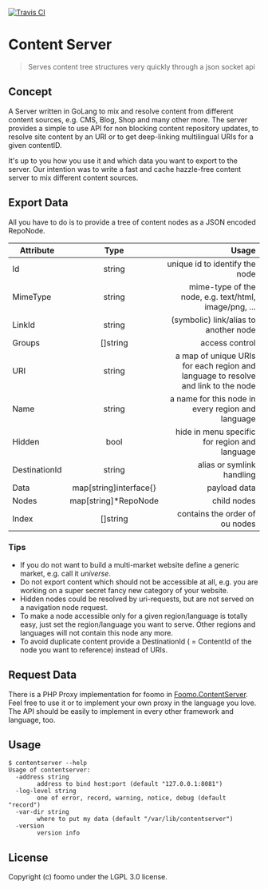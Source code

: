 [![Travis CI](https://travis-ci.org/foomo/contentserver.svg?branch=development)](https://travis-ci.org/foomo/contentserver)

Content Server
==============

> Serves content tree structures very quickly through a json socket api

Concept
-------

A Server written in GoLang to mix and resolve content from different content sources, e.g. CMS, Blog, Shop and many other more. The server provides a simple to use API for non blocking content repository updates, to resolve site content by an URI or to get deep-linking multilingual URIs for a given contentID.

It's up to you how you use it and which data you want to export to the server. Our intention was to write a fast and cache hazzle-free content server to mix different content sources.

Export Data
-----------

All you have to do is to provide a tree of content nodes as a JSON encoded RepoNode.

| Attribute     | Type                   | Usage                                                                             |
|---------------|:----------------------:|----------------------------------------------------------------------------------:|
| Id            |         string         |                                                    unique id to identify the node |
| MimeType      |         string         |                             mime-type of the node, e.g. text/html, image/png, ... |
| LinkId        |         string         |                                             (symbolic) link/alias to another node |
| Groups        |        []string        |                                                                    access control |
| URI           |         string         | a map of unique URIs for each region and language to resolve and link to the node |
| Name          |         string         |                                 a name for this node in every region and language |
| Hidden        |          bool          |                                     hide in menu specific for region and language |
| DestinationId |         string         |                                                         alias or symlink handling |
| Data          | map[string]interface{} |                                                                      payload data |
| Nodes         |  map[string]*RepoNode  |                                                                       child nodes |
| Index         |        []string        |                                                    contains the order of ou nodes |

### Tips

-	If you do not want to build a multi-market website define a generic market, e.g. call it *universe*.
-	Do not export content which should not be accessible at all, e.g. you are working on a super secret fancy new category of your website.
-	Hidden nodes could be resolved by uri-requests, but are not served on a navigation node request.
-	To make a node accessible only for a given region/language is totally easy, just set the region/language you want to serve. Other regions and languages will not contain this node any more.
-	To avoid duplicate content provide a DestinationId ( = ContentId of the node you want to reference) instead of URIs.

Request Data
------------

There is a PHP Proxy implementation for foomo in [Foomo.ContentServer](https://github.com/foomo/Foomo.ContentServer). Feel free to use it or to implement your own proxy in the language you love. The API should be easily to implement in every other framework and language, too.

Usage
-----

```
$ contentserver --help
Usage of contentserver:
  -address string
    	address to bind host:port (default "127.0.0.1:8081")
  -log-level string
    	one of error, record, warning, notice, debug (default "record")
  -var-dir string
    	where to put my data (default "/var/lib/contentserver")
  -version
    	version info
```

License
-------

Copyright (c) foomo under the LGPL 3.0 license.
